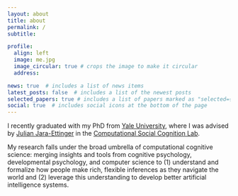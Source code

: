 ```yaml
---
layout: about
title: about
permalink: /
subtitle: 

profile:
  align: left
  image: me.jpg
  image_circular: true # crops the image to make it circular
  address: 

news: true  # includes a list of news items
latest_posts: false  # includes a list of the newest posts
selected_papers: true # includes a list of papers marked as "selected={true}"
social: true  # includes social icons at the bottom of the page
---
```


I recently graduated with my PhD from [Yale University](https://www.yale.edu), where I was advised by [Julian Jara-Ettinger](https://psychology.yale.edu/people/julian-jara-ettinger) in the [Computational Social Cognition Lab](https://compdevlab.yale.edu/).

My research falls under the broad umbrella of computational cognitive science: merging insights and tools from cognitive psychology, developmental psychology, and computer science to (1) understand and formalize how people make rich, flexible inferences as they navigate the world and (2) leverage this understanding to develop better artificial intelligence systems.
